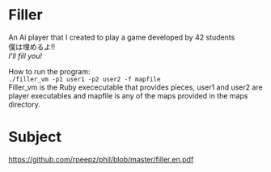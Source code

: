 # Filler
An Ai player that I created to play a game developed by 42 students <br/>
僕は埋めるよ!!  
_I'll fill you!_  

How to run the program:  
`./filler_vm -p1 user1 -p2 user2 -f mapfile`  
Filler_vm is the Ruby exececutable that provides pieces, user1 and user2 are player executables and mapfile is any of the maps provided in the maps directory.  

# Subject
https://github.com/rpeepz/phil/blob/master/filler.en.pdf
